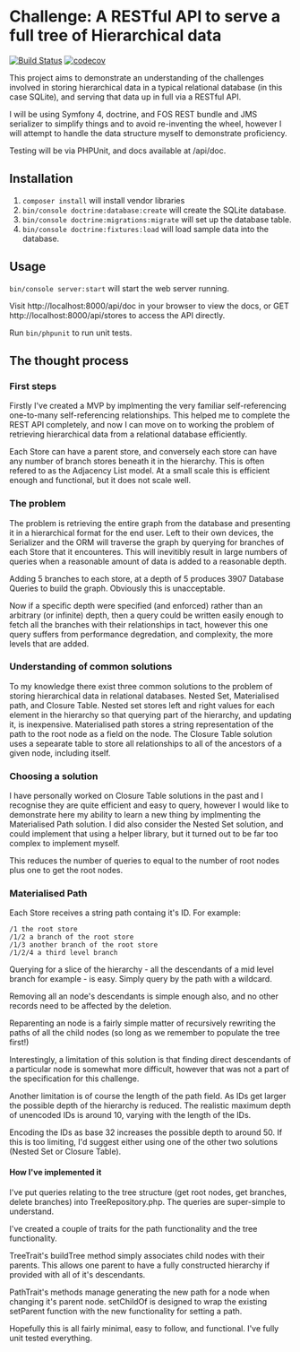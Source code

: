 # Challenge: A RESTful API to serve a full tree of Hierarchical data

[![Build Status](https://travis-ci.com/darkbluesun/rest-hierarchical.svg?branch=master)](https://travis-ci.com/darkbluesun/rest-hierarchical)
[![codecov](https://codecov.io/gh/darkbluesun/rest-hierarchical/branch/master/graph/badge.svg)](https://codecov.io/gh/darkbluesun/rest-hierarchical)

This project aims to demonstrate an understanding of the challenges involved in
storing hierarchical data in a typical relational database (in this case SQLite),
and serving that data up in full via a RESTful API.

I will be using Symfony 4, doctrine, and FOS REST bundle and JMS serializer to
simplify things and to avoid re-inventing the wheel, however I will attempt to
handle the data structure myself to demonstrate proficiency.

Testing will be via PHPUnit, and docs available at /api/doc.

## Installation

1. `composer install` will install vendor libraries
2. `bin/console doctrine:database:create` will create the SQLite database.
3. `bin/console doctrine:migrations:migrate` will set up the database table.
4. `bin/console doctrine:fixtures:load` will load sample data into the database.

## Usage

`bin/console server:start` will start the web server running.

Visit http://localhost:8000/api/doc in your browser to view the docs, or
GET http://localhost:8000/api/stores to access the API directly.

Run `bin/phpunit` to run unit tests.

## The thought process

### First steps

Firstly I've created a MVP by implmenting the very familiar self-referencing
one-to-many self-referencing relationships. This helped me to complete the REST
API completely, and now I can move on to working the problem of retrieving
hierarchical data from a relational database efficiently.

Each Store can have a parent store, and conversely each store can have any number
of branch stores beneath it in the hierarchy. This is often refered to as the
Adjacency List model. At a small scale this is efficient enough and functional,
but it does not scale well.

### The problem

The problem is retrieving the entire graph from the database and presenting it
in a hierarchical format for the end user. Left to their own devices, the Serializer
and the ORM will traverse the graph by querying for branches of each Store that
it encounteres. This will inevitibly result in large numbers of queries when a
reasonable amount of data is added to a reasonable depth.

Adding 5 branches to each store, at a depth of 5 produces 3907 Database Queries
to build the graph. Obviously this is unacceptable.

Now if a specific depth were specified (and enforced) rather than an arbitrary
(or infinite) depth, then a query could be written easily enough to fetch all
the branches with their relationships in tact, however this one query suffers
from performance degredation, and complexity, the more levels that are added.

### Understanding of common solutions

To my knowledge there exist three common solutions to the problem of storing
hierarchical data in relational databases. Nested Set, Materialised path, and
Closure Table. Nested set stores left and right values for each element in the
hierarchy so that querying part of the hierarchy, and updating it, is inexpensive.
Materialised path stores a string representation of the path to the root node
as a field on the node. The Closure Table solution uses a sepearate table to
store all relationships to all of the ancestors of a given node, including itself.

### Choosing a solution

I have personally worked on Closure Table solutions in the past and I recognise
they are quite efficient and easy to query, however I would like to demonstrate
here my ability to learn a new thing by implmenting the Materialised Path solution.
I did also consider the Nested Set solution, and could implement that using a
helper library, but it turned out to be far too complex to implement myself.

This reduces the number of queries to equal to the number of root nodes plus one
to get the root nodes.

### Materialised Path

Each Store receives a string path containg it's ID. For example:

```
/1 the root store
/1/2 a branch of the root store
/1/3 another branch of the root store
/1/2/4 a third level branch
```

Querying for a slice of the hierarchy - all the descendants of a mid level
branch for example - is easy. Simply query by the path with a wildcard.

Removing all an node's descendants is simple enough also, and no other records
need to be affected by the deletion.

Reparenting an node is a fairly simple matter of recursively rewriting the
paths of all the child nodes (so long as we remember to populate the tree first!)

Interestingly, a limitation of this solution is that finding direct descendants
of a particular node is somewhat more difficult, however that was not a part of
the specification for this challenge.

Another limitation is of course the length of the path field. As IDs get larger
the possible depth of the hierarchy is reduced. The realistic maximum depth of
unencoded IDs is around 10, varying with the length of the IDs.

Encoding the IDs as base 32 increases the possible depth to around 50. If this
is too limiting, I'd suggest either using one of the other two solutions
(Nested Set or Closure Table).

#### How I've implemented it

I've put queries relating to the tree structure (get root nodes, get branches,
delete branches) into TreeRepository.php. The queries are super-simple to
understand.

I've created a couple of traits for the path functionality and the tree
functionality.

TreeTrait's buildTree method simply associates child nodes with their parents.
This allows one parent to have a fully constructed hierarchy if provided with
all of it's descendants.

PathTrait's methods manage generating the new path for a node when changing
it's parent node. setChildOf is designed to wrap the existing setParent function
with the new functionality for setting a path.

Hopefully this is all fairly minimal, easy to follow, and functional. I've
fully unit tested everything.
